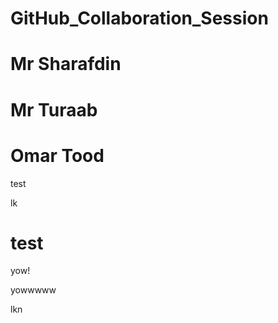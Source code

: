 # GitHub_Collaboration_Session

# Mr Sharafdin

# Mr Turaab

# Omar Tood

test

lk
# test

yow!

yowwwww

lkn
